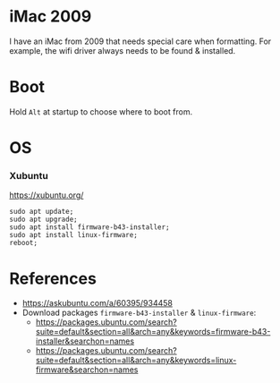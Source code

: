 # iMac 2009
I have an iMac from 2009 that needs special care when formatting. For example, the wifi driver always needs to be found & installed.  

# Boot
Hold `Alt` at startup to choose where to boot from.  

# OS

### Xubuntu
https://xubuntu.org/  

```
sudo apt update;
sudo apt upgrade;
sudo apt install firmware-b43-installer;
sudo apt install linux-firmware;
reboot;
```

# References
- https://askubuntu.com/a/60395/934458  
- Download packages `firmware-b43-installer` & `linux-firmware`:
  - https://packages.ubuntu.com/search?suite=default&section=all&arch=any&keywords=firmware-b43-installer&searchon=names
  - https://packages.ubuntu.com/search?suite=default&section=all&arch=any&keywords=linux-firmware&searchon=names

